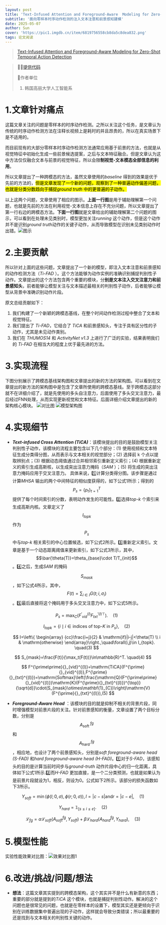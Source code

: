 ```yaml
---
layout: post
title: 'Text-Infused Attention and Foreground-Aware  Modeling for Zero-Shot Temporal Action Detection NeurIPS 2024'
subtitle: '面向零样本时序动作检测的注入文本注意和前景感知建模'
date: 2025-05-07
author: Sun
cover: 'https://pic1.imgdb.cn/item/6819756558cb8da5c8dea832.png'
tags: 论文阅读
---
```


> [Text-Infused Attention and Foreground-Aware  Modeling for Zero-Shot Temporal Action Detection](https://proceedings.neurips.cc/paper_files/paper/2024/file/13250eb13871b3c2c0a0667b54bad165-Paper-Conference.pdf)

> 💐💐[提供代码](https://github.com/YearangLee/Ti-FAD)
> 
> 📌作者单位
> 
> 1. 韩国高丽大学人工智能系

# 1.文章针对痛点

这篇文章关注的问题是零样本的时序动作检测。之所以关注这个任务，是文章认为传统的时序动作检测方法在注释长视频上是耗时的并且昂贵的，所以在真实场景下是不适用的。

而目前现有的大部分零样本时序动作检测方法通常应用基于前景的方法，也就是从视觉特征中初始化生成一些前景候选提案，之后与文本特征融合。但是文章认为这中方法仅仅融合文本与前景的视觉特征，所以会限**制视觉-文本模态全部信息的利用**。

所以文章提出了一种跨模态的方法，虽然文章使用的*baseline* 得到的效果是优于先前的方法的，<mark>但是文章发现了一个新的问题，观察到了一种普遍动作偏差问题，也就是分类分数趋向于捕捉*ground truth* 中的更普遍的子动作。</mark>

以上这两个问题，文章使用了相应的图示。**上面一行图**是用于辅助理解第一个问题，也就是先前的方法在利用视觉-文本信息上存在不充分问题，所以文章提出了第一行右边的跨模态方法。**下面一行图**就是文章给出的辅助理解第二个问题的图示，可以看到在处理未见类别时，模型更加关注*running* 这个动作，但是这个动作并不是识别*ground truth*动作的关键子动作，从而导致模型在识别未见类别动作时出错。![图示](https://pic1.imgdb.cn/item/681977d758cb8da5c8deb405.png)

# 2.主要贡献

所以针对上面的这些问题，文章提出了一个新的模型，即注入文本注意和前景感知的动作检测方法（*Ti-FAD* ）。这个方法能够为动作实例的准确识别捕捉判别性子动作。文章提出的这个方法包含两个重要的模块，分**别是文本注入交叉注意力和前景感知头**，前者能够让模型关注与文本描述最相关的判别性子动作，后者能够让模型从背景中准确识别动作片段。

原文总结贡献如下：

1. 我们构建了一个新颖的跨模态基线，在整个时间动作检测过程中整合了文本和视觉特征。
2. 我们提出了 *Ti-FAD*，它结合了 *TiCA* 和前景感知头，专注于具有区分性的子动作，尤其是未见动作类别。
3. 我们在 *THUMOS14* 和 *ActivityNet v1.3* 上进行了广泛的实验，结果表明我们的 *Ti-FAD* 在相当大的程度上优于最先进的方法。

# 3.实现流程

下图分别展示了跨模态基线架构图和文章提出的新的方法的架构图。可以看到在文章提出的新方法的架构图中是包含了文章所使用的跨模态基线。至于跨模态这部分就不在详细介绍了，就是先使用的多头自注意力，后面使用了多头交叉注意力，最后经过FNN处理，从而实现更新视觉和文本特征。后面详细介绍文章提出的新的架构核心模块。
![对比图](https://pic1.imgdb.cn/item/6819a7e458cb8da5c8df5e6a.png)
![模型架构图](https://pic1.imgdb.cn/item/6819a82758cb8da5c8df5ff4.png)

# 4.实现细节

* ***Text-infused Cross Attention (TiCA)***：该模块提出的目的是鼓励模型关注判别性子动作，该模块的流程主要包含以下几个部分：(1) 使用视频和文本特征生成分类得分图，从而表示与文本相关的视觉部分；(2) 选择前 k 个点以提取辨别点；(3) 根据动态阈值通过合并相邻索引重新定义索引；(4) 根据重新定义的索引生成高斯核，以生成突出注意力掩码（*SAM* ）；(5) 将生成的突出注意力掩码应用于交叉注意力。
  具体来说，1️⃣计算分类得分图。该步骤是通过计算*MHSA* 输出的两个中间特征的相似度获得的，如下公式1所示；得到的$$P_{s}=\left\{p_{t}\right\}_{t=1}^{T}$$提供了每个时间索引的分数，表明动作发生的可能性。2️⃣选择*top-k* 个索引来生成高斯内核。文章定义了$$I_{topk}$$作为$$P_{s}$$中与*top-k* 相关索引的中心位置候选，如下公式2所示。3️⃣重新定义索引。文章是基于一个动态距离阈值来更新索引，如下公式3所示，其中，$$\bar{\theta(T)}=\theta_{base}\cdot T/T_{init}$$。4️⃣之后，生成*SAM* 的掩码$$S_{mask}$$，如下公式4所示，其中，$$F(t)=\sum_{i\in I}G(t;i,\sigma_{i})$$。5️⃣最后直接将这个掩码用于多头交叉注意力中，如下公式5所示。
  
  $$
  P_{s}=\max _{C}\left({F^{\prime}}_{v i d}^{(l)} F_{t x t}^{\prime(l)}{ }^{\top}\right) .	\quad(1)
  $$
  
  $$
  I_{topk}=\{i\mid i\in\text{indices of top-}K\mathrm{~in~}P_s\}, 	\quad(2)
  $$
  
  $$
  I=\left\{
  \begin{array}
  {cc}\frac{i+j}{2} & \mathrm{if}|i-j|<\theta(T) \\
  i & \mathrm{otherwise}
  \end{array}\right.,\quad\forall(i,j)\in I_{topk}.	\quad(3)
  $$

$$
S_{mask}=\frac{F(t)}{\max_t(F(t))}\in\mathbb{R}^T.	\quad(4)
$$

$$
F^{\prime\prime}{}_{vid}^{(l)}=\mathrm{TiCA}(F^{\prime}{}_{vid}^{(l)},F^{\prime}{}_{txt}^{(l)})=\mathrm{Softmax}\left(\frac{\mathrm{Q}(F^{\prime\prime}{}_{vid}^{(l)})\mathrm{K}(F^{\prime}{}_{txt}^{(l)})^{\top}}{\sqrt{d}}\cdot(S_{mask}\otimes\mathbf{1}_{C})\right)\mathrm{V}(F^{\prime}{}_{txt}^{(l)}),(5)
$$

* ***Foreground-Aware Head*** ：该模块的目的就是抑制不相关的背景片段，同时增强模型对前景片段的关注。针对前景感知的衡量，文章设置了两个目标分数，分别是$$A_{\text {soft }}^{f g}$$和$$A_{\text {hard }}^{f g}$$，相应地，也设计了两个前景感知头，分别是*soft  foreground-aware head (S-FAD)* 和*hard foreground-aware head (H-FAD)*。1️⃣对于*S-FAD*，该感知头的目的是计算当前时间步与*ground-truth* 动作片段中心的归一化距离，具体如下公式1所示.2️⃣而*H-FAD* 更加直接，是一个二分类预测，也就是如果认为是前景片段就设为1，相反，则设为0。公式如下2所示。该部分的损失函数如下3所示。

$$
Y_{soft}=\min\left(\phi(l;0,\sigma),\phi(r;0,\sigma)\right),l=|c-s|\mathrm{and}r=|c-e|,	\quad(1)
$$

$$
Y_{hard}=\mathbb{1}_{[s\leq i\leq e]}.	\quad(2)
$$

$$
\mathcal{L}_{fg}=\alpha\mathcal{L}_{soft}(A_{soft}^{fg},Y_{soft})+\beta\mathcal{L}_{hard}(A_{hard}^{fg},Y_{hard}),	\quad(3)
$$

# 5.模型性能

实验性能效果对比图：![效果对比图1](https://pic1.imgdb.cn/item/681ac05558cb8da5c8e1a4bf.png)


# 6.改进/挑战/问题/想法

* **想法**：这篇文章其实提到的跨模态架构，这个其实并不是什么有新意的东西；重要的部分就是提到的*TiCA* 这个模块，也就是捕捉判别性动作。解决的这个问题也是很常见的问题，也就是在零样本的设置下，模型其实还是更倾向于识别在训练数据集中普遍出现的子动作，这样就会导致分类错误；所以最重要的还是找到与文本相关的判别性关键的动作。

